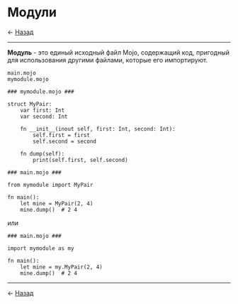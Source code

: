 # Модули

← [Назад][back]

---

**Модуль** - это единый исходный файл Mojo, содержащий код,
пригодный для использования другими файлами, которые его импортируют.

```
main.mojo
mymodule.mojo
```

```mojo
### mymodule.mojo ###

struct MyPair:
    var first: Int
    var second: Int

    fn __init__(inout self, first: Int, second: Int):
        self.first = first
        self.second = second

    fn dump(self):
        print(self.first, self.second)
```

```mojo
### main.mojo ###

from mymodule import MyPair

fn main():
    let mine = MyPair(2, 4)
    mine.dump()  # 2 4
```

или

```mojo
### main.mojo ###

import mymodule as my

fn main():
    let mine = my.MyPair(2, 4)
    mine.dump()  # 2 4
```

---

← [Назад][back]

[back]: <.> "Назад к оглавлению"